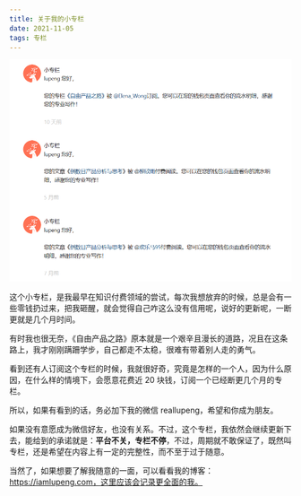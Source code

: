 ```yaml
---
title: 关于我的小专栏
date: 2021-11-05
tags: 专栏
---
```


<!-- more -->

![](../image/2021-11-05-about-product-free/image-20211105172409784.png)

这个小专栏，是我最早在知识付费领域的尝试，每次我想放弃的时候，总是会有一些零钱扔过来，把我砸醒，就会觉得自己咋这么没有信用呢，说好的更新呢，一断更就是几个月时间。

有时我也很无奈，《自由产品之路》原本就是一个艰辛且漫长的道路，况且在这条路上，我才刚刚蹒跚学步，自己都走不太稳，很难有带着别人走的勇气。

看到还有人订阅这个专栏的时候，我就很好奇，究竟是怎样的一个人，因为什么原因，在什么样的情境下，会愿意花费近 20 块钱，订阅一个已经断更几个月的专栏。

所以，如果有看到的话，务必加下我的微信 reallupeng，希望和你成为朋友。

如果没有意愿成为微信好友，也没有关系。不过，这个专栏，我依然会继续更新下去，能给到的承诺就是：**平台不关，专栏不停**，不过，周期就不敢保证了，既然叫专栏，还是希望在内容上有一定的完整性，而不至于过于随意。

当然了，如果想要了解我随意的一面，可以看看我的博客：https://iamlupeng.com，这里应该会记录更全面的我。

